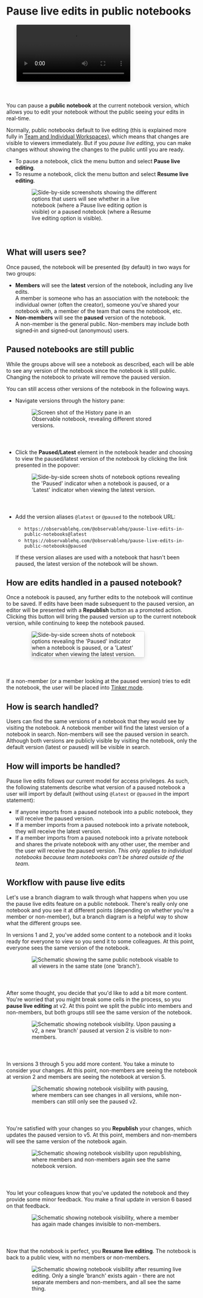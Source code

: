 # Pause live edits in public notebooks

  <video
    style="border-radius:2px;box-shadow:0 4px 12px rgba(0,0,0,0.15), 0 0 0 1px rgba(0, 0, 0, 0.1);margin-left:27px;margin-bottom:40px;max-width: ${width}"
    src="/collaborating/sharing-work/pause-live-edits/pause-live-edits.mp4" alt="Video showing a user pausing live edits so that they can make changes without viewers seeing their in-progress work."
    autoplay loop controls = "false">
  </video>

You can pause a **public notebook** at the current notebook version, which allows you to edit your notebook without the public seeing your edits in real-time.

Normally, public notebooks default to live editing (this is explained more fully in [Team and Individual Workspaces](https://observablehq.com/@observablehq/team-and-individual-workspaces#freeIndividual)), which means that changes are visible to viewers immediately. But if you *pause live editing*, you can make changes without showing the changes to the public until you are ready.

- To pause a notebook, click the menu button and select **Pause live editing**.
- To resume a notebook, click the menu button and select **Resume live editing**.

<figure>
  <img
    style="margin-left:27px;margin-bottom:40px;max-width: 80%"
    src="/collaborating/sharing-work/pause-live-edits/pause-resume-live-edits.png" alt="Side-by-side screenshots showing the different options that users will see whether in a live notebook (where a Pause live editing option is visible) or a paused notebook (where a Resume live editing option is visible)."
  />
</figure>

## What will users see?

Once paused, the notebook will be presented (by default) in two ways for two groups:

- **Members** will see the **latest** version of the notebook, including any live edits.  
  A member is someone who has an association with the notebook: the individual owner (often the creator), someone you’ve shared your notebook with, a member of the team that owns the notebook, etc. 
- **Non-members** will see the **paused** version of the notebook.  
  A non-member is the general public. Non-members may include both signed&#8209;in and signed&#8209;out (anonymous) users.

## Paused notebooks are still public

While the groups above will see a notebook as described, each will be able to see any version of the notebook since the notebook is still public. Changing the notebook to private will remove the paused version. 

You can still access other versions of the notebook in the following ways.

- Navigate versions through the history pane:

<figure>
  <img
    style="margin-left:27px;margin-bottom:40px;max-width: 80%"
    src="/collaborating/sharing-work/pause-live-edits/history.png" alt="Screen shot of the History pane in an Observable notebook, revealing different stored versions."
  />
</figure>

- Click the **Paused/Latest** element in the notebook header and choosing to view the paused/latest version of the notebook by clicking the link presented in the popover:

<figure>
  <img
    style="margin-left:27px;margin-bottom:40px;max-width: ${width}"
    src="/collaborating/sharing-work/pause-live-edits/view-live-paused.png" alt="Side-by-side screen shots of notebook options revealing the 'Paused' indicator when a notebook is paused, or a 'Latest' indicator when viewing the latest version."
  />
</figure>

- Add the version aliases `@latest` or `@paused` to the notebook URL:
  - `https://observablehq.com/@observablehq/pause-live-edits-in-public-notebooks@latest`
  - `https://observablehq.com/@observablehq/pause-live-edits-in-public-notebooks@paused`
  
  If these version aliases are used with a notebook that hasn't been paused, the latest version of the notebook will be shown.

## How are edits handled in a paused notebook?

Once a notebook is paused, any further edits to the notebook will continue to be saved. If edits have been made subsequent to the paused version, an editor will be presented with a **Republish** button as a promoted action. Clicking this button will bring the paused version up to the current notebook version, while continuing to keep the notebook paused.

<figure>
  <img
    style="border-radius:2px;box-shadow:0 4px 12px rgba(0,0,0,0.15), 0 0 0 1px rgba(0, 0, 0, 0.1); margin-left:27px;margin-bottom:40px;max-width: 70%"
    src="/collaborating/sharing-work/pause-live-edits/republish-action.png" alt="Side-by-side screen shots of notebook options revealing the 'Paused' indicator when a notebook is paused, or a 'Latest' indicator when viewing the latest version."
  />
</figure>

If a non-member (or a member looking at the paused version) tries to edit the notebook, the user will be placed into [Tinker mode](https://observablehq.com/@observablehq/tinker-mode).

## How is search handled?

Users can find the same versions of a notebook that they would see by visiting the notebook. A notebook member will find the latest version of a notebook in search. Non-members will see the paused version in search. Although both versions are publicly visible by visiting the notebook, only the default version (latest or paused) will be visible in search.

## How will imports be handled?

Pause live edits follows our current model for access privileges. As such, the following statements describe what version of a paused notebook a user will import by default (without using `@latest` or `@paused` in the import statement):

- If anyone imports from a paused notebook into a public notebook, they will receive the paused version.
- If a member imports from a paused notebook into a private notebook, they will receive the latest version.
- If a member imports from a paused notebook into a private notebook and shares the private notebook with any other user, the member and the user will receive the paused version. _This only applies to individual notebooks because team notebooks can't be shared outside of the team._

## Workflow with pause live edits

Let's use a branch diagram to walk through what happens when you use the pause live edits feature on a public notebook. There's really only one notebook and you see it at different points (depending on whether you're a member or non-member), but a branch diagram is a helpful way to show what the different groups see.

In versions 1 and 2, you've added some content to a notebook and it looks ready for everyone to view so you send it to some colleagues. At this point, everyone sees the same version of the notebook.

<figure>
  <img
    style="margin-left:27px;margin-bottom:40px;max-width: ${width}"
    src="/collaborating/sharing-work/pause-live-edits/pause-workflow-1.png" alt="Schematic showing the same public notebook visable to all viewers in the same state (one 'branch')."
  />
</figure>

After some thought, you decide that you'd like to add a bit more content. You're worried that you might break some cells in the process, so you **pause live editing** at v2. At this point we split the public into members and non-members, but both groups still see the same version of the notebook.

<figure>
  <img
    style="margin-left:27px;margin-bottom:40px;max-width: ${width}"
    src="/collaborating/sharing-work/pause-live-edits/pause-workflow-2.png" alt="Schematic showing notebook visibility. Upon pausing a v2, a new 'branch' paused at version 2 is visible to non-members."
  />
</figure>

In versions 3 through 5 you add more content. You take a minute to consider your changes. At this point, non-members are seeing the notebook at version 2 and members are seeing the notebook at version 5.

<figure>
  <img
    style="margin-left:27px;margin-bottom:40px;max-width: ${width}"
    src="/collaborating/sharing-work/pause-live-edits/pause-workflow-3.png" alt="Schematic showing notebook visibility with pausing, where members can see changes in all versions, while non-members can still only see the paused v2."
  />
</figure>

You're satisfied with your changes so you **Republish** your changes, which updates the paused version to v5. At this point, members and non-members will see the same version of the notebook again.

<figure>
  <img
    style="margin-left:27px;margin-bottom:40px;max-width: ${width}"
    src="/collaborating/sharing-work/pause-live-edits/pause-workflow-4.png" alt="Schematic showing notebook visibility upon republishing, where members and non-members again see the same notebook version."
  />
</figure>

You let your colleagues know that you've updated the notebook and they provide some minor feedback. You make a final update in version 6 based on that feedback.

<figure>
  <img
    style="margin-left:27px;margin-bottom:40px;max-width: ${width}"
    src="/collaborating/sharing-work/pause-live-edits/pause-workflow-5.png" alt="Schematic showing notebook visibility, where a member has again made changes invisible to non-members."
  />
</figure>

Now that the notebook is perfect, you **Resume live editing**. The notebook is back to a public view, with no members or non-members.

<figure>
  <img
    style="margin-left:27px;margin-bottom:40px;max-width: ${width}"
    src="/collaborating/sharing-work/pause-live-edits/pause-workflow-6.png" alt="Schematic showing notebook visibility after resuming live editing. Only a single 'branch' exists again - there are not separate members and non-members, and all see the same thing."
  />
</figure>

